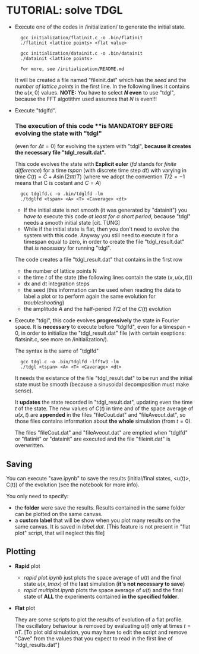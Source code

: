 # TUTORIAL: solve TDGL
- Execute one of the codes in /initialization/ to generate the initial state.
        
        gcc initialization/flatinit.c -o .bin/flatinit
        ./flatinit <lattice points> <flat value>

        gcc initialization/datainit.c -o .bin/datainit
        ./datainit <lattice points>

        For more, see /initialization/README.md
    It will be created a file named "fileinit.dat" which has the _seed_ and the _number of lattice points_ in the first line.
    In the following lines it contains the $u(x,0)$ values.
    **NOTE:** You have to select **$N$ even** to use "tdgl", because the FFT algotithm used assumes that $N$ is even!!!

- Execute "tdglfd". 

    ### The execution of this code **is MANDATORY BEFORE evolving the state with "tdgl"
    (even for $\Delta t = 0$) for evolving the system with "tdgl", **because it creates the necessary file "tdgl_result.dat".**
    
    This code evolves the state with **Explicit euler** (_fd_ stands for _finite difference_) for a time $tspan$ (with discrete time step $dt$) with varying in time $C(t) = \bar{C} + A\sin(2\pi t/T)$ (where we adopt the convention $T/2 = -1$ means that C is costant and $C=A$)
        
        gcc tdglfd.c -o .bin/tdglfd -lm
        ./tdglfd <tspan> <A> <T> <Caverage> <dt>
        

    - If the initial state is not smooth (it was generated by "datainit") you _have to_ execute this code _at least for a short period_, because "tdgl" needs a smooth initial state [cit. TUNG]
    - While if the initial state is flat, then you don't need to evolve the system with this code. Anyway you still need to execute it for a timespan equal to zero, in order to create the file "tdgl_result.dat" that _is necessary_ for running "tdgl".

    The code creates a file "tdgl_result.dat" that contains in the first row
    - the number of lattice points N
    - the time $t$ of the state (the following lines contain the state $(x, u(x,t))$)
    - dx and dt integration steps
    - the seed (this information can be used when reading the data to label a plot or to perform again the same evolution for _troubleshooting_)
    - the amplitude $A$ and the half-period $T/2$ of the $C(t)$ evolution
    
- Execute "tdgl", this code evolves **progressively** the state in Fourier space. 
It is **necessary** to execute before "tdglfd", even for a timespan = 0, in order to initialize the "tdgl_result.dat" file (with certain exeptions: flatsinit.c, see more on /initialization/).

    The syntax is the same of "tdglfd"

        gcc tdgl.c -o .bin/tdglfd -lfftw3 -lm
        ./tdgl <tspan> <A> <T> <Caverage> <dt>
    It needs the existance of the file "tdgl_result.dat" to be run and the initial state must be smooth (because a sinusoidal decomposition must make sense).

    It **updates** the state recorded in "tdgl_result.dat", updating even the time $t$ of the state.
    The new values of $C(t)$ in time and of the space average of $u(x,t)$ are **appended** in the files "fileCout.dat" and "fileAveout.dat", so those files contains information about **the whole** simulation (from $t=0$).

    The files "fileCout.dat" and "fileAveout.dat" are emptied when "tdglfd" or "flatinit" or "datainit" are executed and the file "fileinit.dat" is overwritten.

## Saving
You can execute "save.ipynb" to save the results (initial/final states, <u(t)>, C(t)) of the evolution (see the notebook for more info).

You only need to specify:
- the **folder** were save the results. Results contained in the same folder can be plotted on the same canvas.
- a **custom label** that will be show when you plot many results on the same canvas. It is saved in _label.dat_. [This feature is not present in "flat plot" script, that will neglect this file]

## Plotting

- **Rapid** plot
    - _rapid plot.ipynb_ just plots the space average of $u(t)$ and the final state $u(x,tmax)$ of the **last** simulation (**it's not necessary to save**)
    - _rapid multiplot.ipynb_ plots the space average of $u(t)$ and the final state of **ALL** the experiments contained **in the specified folder**.
- **Flat** plot
    
    They are some scripts to plot the results of evolution of a flat profile. The oscillatory behaviour is removed by evaluating $u(t)$ only at times $t=nT$. [To plot old simulation, you may have to edit the script and remove "Cave" from the values that you expect to read in the first line of "tdgl_results.dat"]